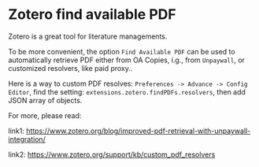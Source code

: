 ---
---

# Zotero find available PDF


Zotero is a great tool for literature managements.

To be more convenient, the option `Find Available PDF` can be used to automatically retrieve PDF either from OA Copies, i.g., from `Unpaywall`, or customized resolvers, like paid proxy..

Here is a way to custom PDF resolves: `Preferences -> Advance -> Config Editor`, find the setting: `extensions.zotero.findPDFs.resolvers`, then add JSON array of objects.

For more, please read:


link1: https://www.zotero.org/blog/improved-pdf-retrieval-with-unpaywall-integration/

link2: https://www.zotero.org/support/kb/custom_pdf_resolvers


